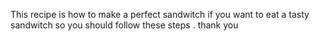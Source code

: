 This recipe is how to make a perfect sandwitch if you want to eat a tasty sandwitch so you should follow these  steps .
thank you 